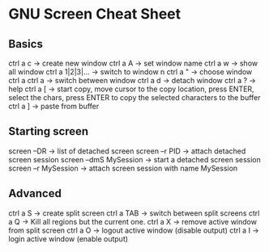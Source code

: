# GNU Screen Cheat Sheet

## Basics

ctrl a c -> cre­ate new win­dow
ctrl a A -> set win­dow name
ctrl a w -> show all win­dow
ctrl a 1|2|3|… -> switch to win­dow n
ctrl a " -> choose win­dow
ctrl a ctrl a -> switch between win­dow
ctrl a d -> detach win­dow
ctrl a ? -> help
ctrl a [ -> start copy, move cur­sor to the copy loca­tion, press ENTER, select the chars, press ENTER to copy the selected char­ac­ters to the buffer
ctrl a ] -> paste from buffer

## Starting screen

screen –DR -> list of detached screen
screen –r PID -> attach detached screen ses­sion
screen –dmS MySes­sion -> start a detached screen ses­sion
screen –r MySes­sion -> attach screen ses­sion with name MySession

## Advanced

ctrl a S -> cre­ate split screen
ctrl a TAB -> switch between split screens
ctrl a Q -> Kill all regions but the cur­rent one.
ctrl a X -> remove active win­dow from split screen
ctrl a O -> logout active win­dow (dis­able out­put)
ctrl a I -> login active win­dow (enable output)
